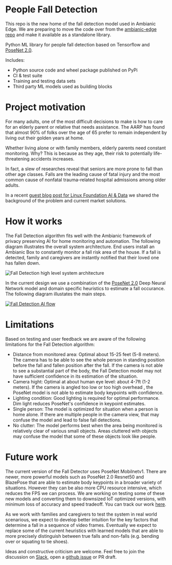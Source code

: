 # People Fall Detection

This repo is the new home of the fall detection model used in Ambianic Edge. We are preparing to move the code over from the [ambianic-edge repo](https://github.com/ambianic/ambianic-edge/blob/master/src/ambianic/pipeline/ai/fall_detect.py) and make it available as a standalone library.

Python ML library for people fall detection based on Tensorflow and [PoseNet 2.0](https://github.com/tensorflow/tfjs-models/tree/master/posenet).

Includes:
* Python source code and wheel package published on PyPi 
* CI & test suite
* Training and testing data sets
* Third party ML models used as building blocks


# Project motivation

For many adults, one of the most difficult decisions to make is how to care for an elderly parent or relative that needs assistance. The AARP has found that almost 90% of folks over the age of 65 prefer to remain independent by living out their golden years at home. 

Whether living alone or with family members, elderly parents need constant monitoring. Why? This is because as they age, their risk to potentially life-threatening accidents increases. 

In fact, a slew of researches reveal that seniors are more prone to fall than other age classes. Falls are the leading cause of fatal injury and the most common cause of nonfatal trauma-related hospital admissions among older adults.

In a recent [guest blog post for Linux Foundation AI & Data](https://lfaidata.foundation/blog/2021/01/14/people-fall-detection-via-privacy-preserving-ai/) we shared the background of the problem and current market solutions.

# How it works

The Fall Detection algorithm fits well with the Ambianic framework of privacy preserving AI for home monitoring and automation. The following diagram illustrates the overall system architecture. 
End users install an Ambianic Box to constantly monitor a fall risk area of the house. If a fall is detected, family and caregivers are instantly notified that their loved one has fallen down.

![Fall Detection high level system architecture](https://user-images.githubusercontent.com/2234901/112542950-25d6d300-8d83-11eb-9048-feabd64de22d.png)

In the current design we use a combination of the [PoseNet 2.0](https://github.com/tensorflow/tfjs-models/tree/master/posenet) Deep Neural Network model and domain specific heuristics to estimate a fall occurance. The following diagram illustates the main steps.

[![Fall Detection AI flow](https://user-images.githubusercontent.com/2234901/112545190-ea89d380-8d85-11eb-8e2c-7a6b104d159e.png)](https://drive.google.com/file/d/1sr2OcEWsGzoxJb4PwCIXOuEo7a5ubAxG/view?usp=sharing)

# Limitations

Based on testing and user feedback we are aware of the following limitations for the Fall Detection algorithm:

- Distance from monitored area: Optimal about 15-25 feet (5-8 meters). The camera has to be able to see the whole person in standing position before the fall and fallen position after the fall. If the camera is not able to see a substantial part of the body, the Fall Detection model may not have sufficient confidence in its estimation of the situation.
- Camera hight: Optimal at about human eye level: about 4-7ft (1-2 meters). If the camera is angled too low or too high overhead , the PoseNet model is not able to estimate body keypoints with confidence.
- Lighting condition: Good lighting is required for optimal performance. Dim light reduces PoseNet's confidence in keypoint estimates.
- Single person: The model is optimized for situation when a person is home alone. If there are multiple people in the camera view, that may confuse the model and lead to false fall detections.
- No clutter: The model performs best when the area being monitored is relatively clear of various small objects. Areas cluttered with objects may confuse the model that some of these objects look like people.

# Future work

The current version of the Fall Detector uses PoseNet Mobilnetv1. There are newer, more powerful models such as PoseNet 2.0 Resnet50 and BlazePose that are able to estimate body keypoints in a broader variety of situations. However they can be also more CPU resource intensive, which reduces the FPS we can process. We are working on testing some of these new models and converting them to downsized IoT optimized versions, with minimum loss of accuracy and speed tradeoff. You can track our work [here](https://github.com/ambianic/fall-detection/issues/5).

As we work with families and caregivers to test the system in real world scenarious, we expect to develop better intuition for the key factors that determine a fall in a sequence of video frames. 
Eventually we expect to replace some of the current heuristics with learned models that are able to more precisely distinguish between true falls and non-falls (e.g. bending over or squating to tie shoes).

Ideas and constructive criticism are welcome. Feel free to join the discussion on [Slack](https://ambianicai.slack.com/join/shared_invite/zt-eosk4tv5-~GR3Sm7ccGbv1R7IEpk7OQ#/), open a [github issue](https://github.com/ambianic/fall-detection/issues) or PR draft.

